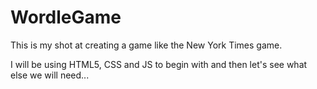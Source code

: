 # WordleGame

This is my shot at creating a game like the New York Times game.

I will be using HTML5, CSS and JS to begin with and then let's see what else we will need...